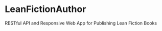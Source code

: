 LeanFictionAuthor
=================

RESTful API and Responsive Web App for Publishing Lean Fiction Books
